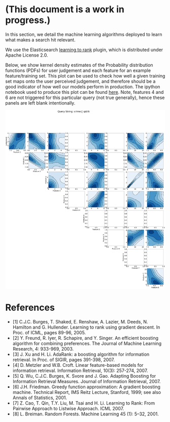 (This document is a work in progress.)
=====================================
In this section, we detail the machine learning algorithms deployed to learn what makes a search hit relevant.

We use the Elasticsearch [learning to rank](https://github.com/o19s/elasticsearch-learning-to-rank) plugin, which is distributed under Apache License 2.0.

Below, we show kernel density estimates of the Probability distribution functions (PDFs) for user judgement and each feature for an example feature/training set. This plot can be used to check how well a given training set maps onto the user perceived judgement, and therefore should be a good indicator of how well our models perform in production. The ipython notebook used to produce this plot can be found [here](https://github.com/sully90/dp-search-service/blob/master/src/main/python/Training%20Data%20Analysis.ipynb). Note, features 4 and 6 are not triggered for this particular query (not true generally), hence these panels are left blank intentionally.

![Image](./training_analysis_example.png)

# References
* [1] C.J.C. Burges, T. Shaked, E. Renshaw, A. Lazier, M. Deeds, N. Hamilton and G. Hullender. Learning to rank using gradient descent. In Proc. of ICML, pages 89-96, 2005.
* [2] Y. Freund, R. Iyer, R. Schapire, and Y. Singer. An efficient boosting algorithm for combining preferences. The Journal of Machine Learning Research, 4: 933-969, 2003.
* [3] J. Xu and H. Li. AdaRank: a boosting algorithm for information retrieval. In Proc. of SIGIR, pages 391-398, 2007.
* [4] D. Metzler and W.B. Croft. Linear feature-based models for information retrieval. Information Retrieval, 10(3): 257-274, 2007.
* [5] Q. Wu, C.J.C. Burges, K. Svore and J. Gao. Adapting Boosting for Information Retrieval Measures. Journal of Information Retrieval, 2007.
* [6] J.H. Friedman. Greedy function approximation: A gradient boosting machine. Technical Report, IMS Reitz Lecture, Stanford, 1999; see also Annals of Statistics, 2001.
* [7] Z. Cao, T. Qin, T.Y. Liu, M. Tsai and H. Li. Learning to Rank: From Pairwise Approach to Listwise Approach. ICML 2007. 
* [8] L. Breiman. Random Forests. Machine Learning 45 (1): 5–32, 2001.